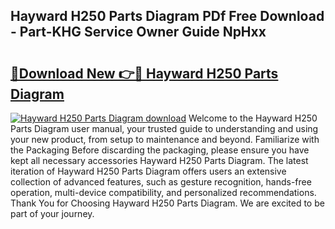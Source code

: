 ## Hayward H250 Parts Diagram PDf Free Download - Part-KHG Service Owner Guide NpHxx

# <h2><a href="http://dfqqy3.blite.top/?on=Hayward+H250+Parts+Diagram">🔗Download New 👉🔴 Hayward H250 Parts Diagram</a></h2>

[![Hayward H250 Parts Diagram download](https://i.imgur.com/lujVjoI.png)](http://dfqqy3.blite.top/?on=Hayward+H250+Parts+Diagram)
Welcome to the Hayward H250 Parts Diagram user manual, your trusted guide to understanding and using your new product, from setup to maintenance and beyond. Familiarize with the Packaging Before discarding the packaging, please ensure you have kept all necessary accessories Hayward H250 Parts Diagram. The latest iteration of Hayward H250 Parts Diagram offers users an extensive collection of advanced features, such as gesture recognition, hands-free operation, multi-device compatibility, and personalized recommendations. Thank You for Choosing Hayward H250 Parts Diagram. We are excited to be part of your journey.
